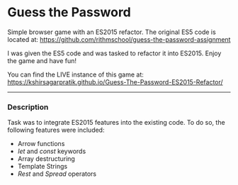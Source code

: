 # Guess the Password

Simple browser game with an ES2015 refactor. The original ES5 code is located at: https://github.com/rithmschool/guess-the-password-assignment

I was given the ES5 code and was tasked to refactor it into ES2015. Enjoy the game and have fun!

You can find the LIVE instance of this game at: https://kshirsagarpratik.github.io/Guess-The-Password-ES2015-Refactor/

---

### Description

Task was to integrate ES2015 features into the existing code. To do so, the following features were included:

* Arrow functions
* *let* and *const* keywords
* Array destructuring
* Template Strings
* *Rest* and *Spread* operators
